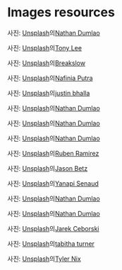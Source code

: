 # Images resources

사진: <a href="https://unsplash.com/ko/%EC%82%AC%EC%A7%84/%EA%B0%88%EC%83%89-%EB%82%98%EB%AC%B4-%ED%8C%90%EC%97%90-%EC%BB%A4%ED%94%BC-%EA%B0%80%EB%A3%A8-%EC%98%86%EC%97%90-%EC%BB%A4%ED%94%BC-%EC%BD%A9-KixfBEdyp64?utm_content=creditCopyText&utm_medium=referral&utm_source=unsplash">Unsplash</a>의<a href="https://unsplash.com/ko/@nate_dumlao?utm_content=creditCopyText&utm_medium=referral&utm_source=unsplash">Nathan Dumlao</a>

사진: <a href="https://unsplash.com/ko/%EC%82%AC%EC%A7%84/%EC%8A%A4%ED%80%98%EC%96%B4-%EB%B8%8C%EB%9D%BC%EC%9A%B4-%EB%82%98%EB%AC%B4-%ED%85%8C%EC%9D%B4%EB%B8%94-8IKf54pc3qk?utm_content=creditCopyText&utm_medium=referral&utm_source=unsplash">Unsplash</a>의<a href="https://unsplash.com/ko/@tli427?utm_content=creditCopyText&utm_medium=referral&utm_source=unsplash">Tony Lee</a>

사진: <a href="https://unsplash.com/ko/%EC%82%AC%EC%A7%84/%EC%B9%B4%ED%91%B8%EC%B9%98%EB%85%B8-%EC%BB%B5-UMUCQcDdLws?utm_content=creditCopyText&utm_medium=referral&utm_source=unsplash">Unsplash</a>의<a href="https://unsplash.com/ko/@breakslow?utm_content=creditCopyText&utm_medium=referral&utm_source=unsplash">Breakslow</a>

사진: <a href="https://unsplash.com/ko/%EC%82%AC%EC%A7%84/%ED%8E%9C%EB%8D%98%ED%8A%B8-%EC%A1%B0%EB%AA%85%EC%9D%B4-%EC%9E%88%EB%8A%94-%EC%A3%BC%EB%B0%A9-%EC%95%84%EC%9D%BC%EB%9E%9C%EB%93%9C%EC%9D%98-%EA%B2%80%EC%9D%80%EC%83%89-%EC%A3%BC%EB%B0%A9-%EA%B0%80%EC%A0%84-Kwdp-0pok-I?utm_content=creditCopyText&utm_medium=referral&utm_source=unsplash">Unsplash</a>의<a href="https://unsplash.com/ko/@nputra?utm_content=creditCopyText&utm_medium=referral&utm_source=unsplash">Nafinia Putra</a>

사진: <a href="https://unsplash.com/ko/%EC%82%AC%EC%A7%84/%EB%B8%94%EB%9E%99-%EC%84%B8%EB%9D%BC%EB%AF%B9-%EB%A8%B8%EA%B7%B8%EC%9E%94%EC%97%90-%EC%B9%B4%ED%91%B8%EC%B9%98%EB%85%B8%EB%A5%BC-%EB%93%A4%EA%B3%A0-%EC%9E%88%EB%8A%94-%EC%82%AC%EB%9E%8C-uoMj5Or_9CE?utm_content=creditCopyText&utm_medium=referral&utm_source=unsplash">Unsplash</a>의<a href="https://unsplash.com/ko/@jbhalla28?utm_content=creditCopyText&utm_medium=referral&utm_source=unsplash">justin bhalla</a>

사진: <a href="https://unsplash.com/ko/%EC%82%AC%EC%A7%84/%EC%9D%8C%EB%A3%8C%EC%88%98-%EC%BB%B5%EC%9D%84-%EB%93%A4%EA%B3%A0-%EC%9E%88%EB%8A%94-%EC%84%B8-%EC%82%AC%EB%9E%8C-6VhPY27jdps?utm_content=creditCopyText&utm_medium=referral&utm_source=unsplash">Unsplash</a>의<a href="https://unsplash.com/ko/@nate_dumlao?utm_content=creditCopyText&utm_medium=referral&utm_source=unsplash">Nathan Dumlao</a>

사진: <a href="https://unsplash.com/ko/%EC%82%AC%EC%A7%84/%EA%B0%88%EC%83%89-%EB%8F%84%EB%A7%88-%EC%9C%84%EC%97%90-%ED%9D%B0%EC%83%89-%EC%84%B8%EB%9D%BC%EB%AF%B9-%EB%A8%B8%EA%B7%B8%EC%9E%94-2%EA%B0%9C-gOn7dKcCWKg?utm_content=creditCopyText&utm_medium=referral&utm_source=unsplash">Unsplash</a>의<a href="https://unsplash.com/ko/@nate_dumlao?utm_content=creditCopyText&utm_medium=referral&utm_source=unsplash">Nathan Dumlao</a>

사진: <a href="https://unsplash.com/ko/%EC%82%AC%EC%A7%84/%EA%B0%88%EC%83%89-%EB%8F%84%EB%A7%88-%EC%9C%84%EC%97%90-%ED%9D%B0%EC%83%89-%EC%84%B8%EB%9D%BC%EB%AF%B9-%EB%A8%B8%EA%B7%B8%EC%9E%94-2%EA%B0%9C-gOn7dKcCWKg?utm_content=creditCopyText&utm_medium=referral&utm_source=unsplash">Unsplash</a>의<a href="https://unsplash.com/ko/@nate_dumlao?utm_content=creditCopyText&utm_medium=referral&utm_source=unsplash">Nathan Dumlao</a>

사진: <a href="https://unsplash.com/ko/%EC%82%AC%EC%A7%84/%EA%B0%88%EC%83%89-%EB%82%98%EB%AC%B4-%ED%85%8C%EC%9D%B4%EB%B8%94%EA%B3%BC-%EC%9D%98%EC%9E%90-xhKG01FN2uk?utm_content=creditCopyText&utm_medium=referral&utm_source=unsplash">Unsplash</a>의<a href="https://unsplash.com/ko/@pinchebesu?utm_content=creditCopyText&utm_medium=referral&utm_source=unsplash">Ruben Ramirez</a>

사진: <a href="https://unsplash.com/ko/%EC%82%AC%EC%A7%84/%ED%88%AC%EB%AA%85%ED%95%9C-%EC%9D%8C%EB%A3%8C%EC%9E%94%EC%9D%84-%EB%94%94%EC%8A%A4%ED%8E%9C%EC%84%9C%EB%A1%9C-%EC%B1%84%EC%9A%B0%EB%8A%94-%EA%B7%BC%EC%A0%91-%EC%B4%AC%EC%98%81-klub_Ke-268?utm_content=creditCopyText&utm_medium=referral&utm_source=unsplash">Unsplash</a>의<a href="https://unsplash.com/ko/@jason_betz?utm_content=creditCopyText&utm_medium=referral&utm_source=unsplash">Jason Betz</a>

사진: <a href="https://unsplash.com/ko/%EC%82%AC%EC%A7%84/%EC%BB%A4%ED%94%BC-%EC%9B%90%EB%91%90%EB%A5%BC-%EA%B8%B0%EA%B3%84%EC%97%90-%EB%B6%93%EB%8A%94-%EC%82%AC%EB%9E%8C-6HR8vpjYUHo?utm_content=creditCopyText&utm_medium=referral&utm_source=unsplash">Unsplash</a>의<a href="https://unsplash.com/ko/@yaanapi?utm_content=creditCopyText&utm_medium=referral&utm_source=unsplash">Yanapi Senaud</a>

사진: <a href="https://unsplash.com/ko/%EC%82%AC%EC%A7%84/%EC%BB%A4%ED%94%BC-%EB%9D%BC%EB%96%BC-%EB%B6%84%EC%87%84-%EC%BB%A4%ED%94%BC-%EC%BB%A4%ED%94%BC-%EC%9B%90%EB%91%90%EC%9D%98-%ED%94%8C%EB%9E%AB-%EB%A0%88%EC%9D%B4-%EC%82%AC%EC%A7%84-Y3AqmbmtLQI?utm_content=creditCopyText&utm_medium=referral&utm_source=unsplash">Unsplash</a>의<a href="https://unsplash.com/ko/@nate_dumlao?utm_content=creditCopyText&utm_medium=referral&utm_source=unsplash">Nathan Dumlao</a>

사진: <a href="https://unsplash.com/ko/%EC%82%AC%EC%A7%84/%ED%85%8C%EC%9D%B4%EB%B8%94-%EC%9C%84%EC%9D%98-%EB%A8%B8%EA%B7%B8%EC%9E%94%EC%97%90%EC%84%9C-%EB%8A%A6%EC%9D%80-%EC%BB%A4%ED%94%BC%EC%9D%98-%EC%96%95%EC%9D%80-%EC%B4%88%EC%A0%90-%EC%82%AC%EC%A7%84-zUNs99PGDg0?utm_content=creditCopyText&utm_medium=referral&utm_source=unsplash">Unsplash</a>의<a href="https://unsplash.com/ko/@nate_dumlao?utm_content=creditCopyText&utm_medium=referral&utm_source=unsplash">Nathan Dumlao</a>

사진: <a href="https://unsplash.com/ko/%EC%82%AC%EC%A7%84/%ED%9D%B0%EC%83%89-%ED%85%8C%EC%9D%B4%EB%B8%94-%EC%9C%84%EC%97%90-%EC%BB%A4%ED%94%BC%EC%99%80-%ED%95%A8%EA%BB%98-%EB%A7%91%EC%9D%80-%EB%A7%88%EC%8B%9C%EB%8A%94-%EC%9C%A0%EB%A6%AC-IhqDpFz7I8Q?utm_content=creditCopyText&utm_medium=referral&utm_source=unsplash">Unsplash</a>의<a href="https://unsplash.com/ko/@jarson?utm_content=creditCopyText&utm_medium=referral&utm_source=unsplash">Jarek Ceborski</a>

사진: <a href="https://unsplash.com/ko/%EC%82%AC%EC%A7%84/%ED%88%AC%EB%AA%85-%EC%9C%A0%EB%A6%AC-%EC%BB%B5%EC%97%90-%EC%95%84%EC%9D%B4%EC%8A%A4%ED%81%AC%EB%A6%BC-F0Wd4djYvSA?utm_content=creditCopyText&utm_medium=referral&utm_source=unsplash">Unsplash</a>의<a href="https://unsplash.com/ko/@tabithabrooke?utm_content=creditCopyText&utm_medium=referral&utm_source=unsplash">tabitha turner</a>

사진: <a href="https://unsplash.com/ko/%EC%82%AC%EC%A7%84/%ED%88%AC%EB%AA%85-%EC%9C%A0%EB%A6%AC-%EC%9A%A9%EA%B8%B0-YVdhzpHD7E8?utm_content=creditCopyText&utm_medium=referral&utm_source=unsplash">Unsplash</a>의<a href="https://unsplash.com/ko/@nixcreative?utm_content=creditCopyText&utm_medium=referral&utm_source=unsplash">Tyler Nix</a>
